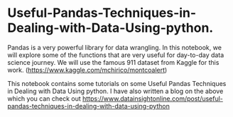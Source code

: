 # Useful-Pandas-Techniques-in-Dealing-with-Data-Using-python.
Pandas is a very powerful library for data wrangling. In this notebook, we will explore some of the functions that are very useful for day-to-day data science journey. We will use the famous 911 dataset from Kaggle for this work. (https://www.kaggle.com/mchirico/montcoalert)

This notebook contains some tutorials on some Useful Pandas Techniques in Dealing with Data Using python. I have also written a blog on the above which you can check out
https://www.datainsightonline.com/post/useful-pandas-techniques-in-dealing-with-data-using-python
